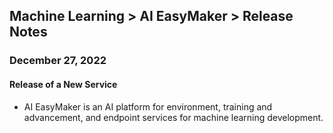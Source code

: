 ## Machine Learning > AI EasyMaker > Release Notes

### December 27, 2022
#### Release of a New Service 
* AI EasyMaker is an AI platform for environment, training and advancement, and endpoint services for machine learning development.